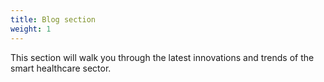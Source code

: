 ```yaml
---
title: Blog section
weight: 1
---
```


This section will walk you through the latest innovations and trends of the smart healthcare sector.

